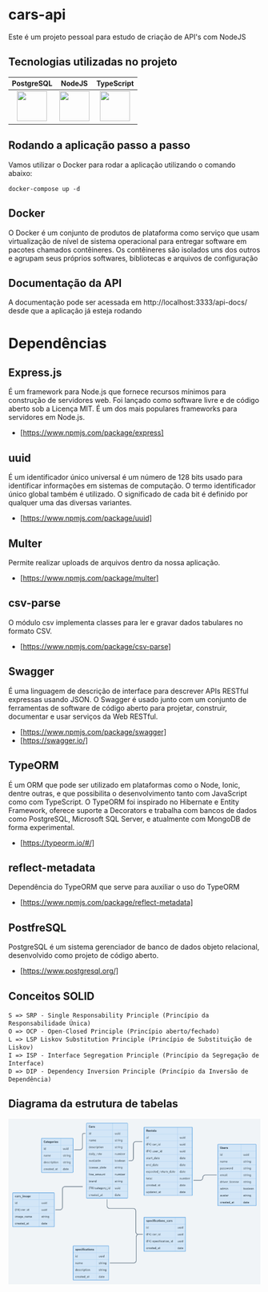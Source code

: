 # cars-api

Este é um projeto pessoal para estudo de criação de API's com NodeJS

## Tecnologias utilizadas no projeto

<table>
    <thead>
        <tr>
            <th>PostgreSQL</th>
            <th>NodeJS</th>
            <th>TypeScript</th>
        </tr>
    </thead>
    <tbody>
        <tr>
        <td style="text-align: center"><img src="https://cdn.jsdelivr.net/gh/devicons/devicon/icons/postgresql/postgresql-original.svg" width="60" height="60"/></td>
         <td style="text-align: center"><img src="https://cdn.jsdelivr.net/gh/devicons/devicon/icons/nodejs/nodejs-original.svg" width="60" height="60"/></td>
         <td style="text-align: center"><img src="https://cdn.jsdelivr.net/gh/devicons/devicon/icons/typescript/typescript-original.svg" width="60" height="60"/></td>
        </tr>
    </tbody>
</table>

## Rodando a aplicação passo a passo

Vamos utilizar o Docker para rodar a aplicação utilizando o comando abaixo:

    docker-compose up -d

## Docker

O Docker é um conjunto de produtos de plataforma como serviço que usam virtualização de nível de sistema operacional para entregar software em pacotes chamados contêineres. Os contêineres são isolados uns dos outros e agrupam seus próprios softwares, bibliotecas e arquivos de configuração

## Documentação da API

A documentação pode ser acessada em http://localhost:3333/api-docs/ desde que a aplicação já esteja rodando

# Dependências

## Express.js

É um framework para Node.js que fornece recursos mínimos para construção de servidores web. Foi lançado como software livre e de código aberto sob a Licença MIT. É um dos mais populares frameworks para servidores em Node.js.

- [https://www.npmjs.com/package/express]

## uuid

É um identificador único universal é um número de 128 bits usado para identificar informações em sistemas de computação. O termo identificador único global também é utilizado. O significado de cada bit é definido por qualquer uma das diversas variantes.

- [https://www.npmjs.com/package/uuid]

## Multer

Permite realizar uploads de arquivos dentro da nossa aplicação.

- [https://www.npmjs.com/package/multer]

## csv-parse

O módulo csv implementa classes para ler e gravar dados tabulares no formato CSV.

- [https://www.npmjs.com/package/csv-parse]

## Swagger

É uma linguagem de descrição de interface para descrever APIs RESTful expressas usando JSON. O Swagger é usado junto com um conjunto de ferramentas de software de código aberto para projetar, construir, documentar e usar serviços da Web RESTful.

- [https://www.npmjs.com/package/swagger]
- [https://swagger.io/]

## TypeORM

É um ORM que pode ser utilizado em plataformas como o Node, Ionic, dentre outras, e que possibilita o desenvolvimento tanto com JavaScript como com TypeScript. O TypeORM foi inspirado no Hibernate e Entity Framework, oferece suporte a Decorators e trabalha com bancos de dados como PostgreSQL, Microsoft SQL Server, e atualmente com MongoDB de forma experimental.

- [https://typeorm.io/#/]

## reflect-metadata

Dependência do TypeORM que serve para auxiliar o uso do TypeORM

- [https://www.npmjs.com/package/reflect-metadata]

## PostfreSQL

PostgreSQL é um sistema gerenciador de banco de dados objeto relacional, desenvolvido como projeto de código aberto.

- [https://www.postgresql.org/]

## Conceitos SOLID

    S => SRP - Single Responsability Principle (Princípio da Responsabilidade Única)
    O => OCP - Open-Closed Principle (Princípio aberto/fechado)
    L => LSP Liskov Substitution Principle (Princípio de Substituição de Liskov)
    I => ISP - Interface Segregation Principle (Princípio da Segregação de Interface)
    D => DIP - Dependency Inversion Principle (Princípio da Inversão de Dependência)

## Diagrama da estrutura de tabelas

<img src="public/diagram.png" alt="Diagrama">
